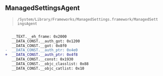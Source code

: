 ## ManagedSettingsAgent

> `/System/Library/Frameworks/ManagedSettings.framework/ManagedSettingsAgent`

```diff

   __TEXT.__eh_frame: 0x2000
   __DATA_CONST.__auth_got: 0x1200
   __DATA_CONST.__got: 0x8f0
-  __DATA_CONST.__auth_ptr: 0x4e0
+  __DATA_CONST.__auth_ptr: 0x4f8
   __DATA_CONST.__const: 0x1930
   __DATA_CONST.__objc_classlist: 0x88
   __DATA_CONST.__objc_catlist: 0x10

```
